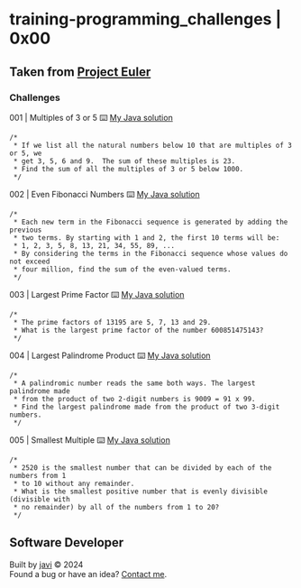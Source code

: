 # training-programming_challenges | 0x00
## Taken from [Project Euler](https://projecteuler.net/archives)
### Challenges
001 | Multiples of 3 or 5 :keyboard: [My Java solution](./java/src/Script001.java)
```
/*
 * If we list all the natural numbers below 10 that are multiples of 3 or 5, we
 * get 3, 5, 6 and 9.  The sum of these multiples is 23.
 * Find the sum of all the multiples of 3 or 5 below 1000.
 */
```
002 | Even Fibonacci Numbers :keyboard: [My Java solution](./java/src/Script002.java)
```
/*
 * Each new term in the Fibonacci sequence is generated by adding the previous
 * two terms. By starting with 1 and 2, the first 10 terms will be:
 * 1, 2, 3, 5, 8, 13, 21, 34, 55, 89, ...
 * By considering the terms in the Fibonacci sequence whose values do not exceed
 * four million, find the sum of the even-valued terms.
 */
```
003 | Largest Prime Factor :keyboard: [My Java solution](./java/src/Script003.java)
```
/*
 * The prime factors of 13195 are 5, 7, 13 and 29.
 * What is the largest prime factor of the number 600851475143?
 */
```
004 | Largest Palindrome Product :keyboard: [My Java solution](./java/src/Script004.java)
```
/*
 * A palindromic number reads the same both ways. The largest palindrome made
 * from the product of two 2-digit numbers is 9009 = 91 x 99.
 * Find the largest palindrome made from the product of two 3-digit numbers.
 */
```
005 | Smallest Multiple :keyboard: [My Java solution](./java/src/Script005.java)
```
/*
 * 2520 is the smallest number that can be divided by each of the numbers from 1
 * to 10 without any remainder.
 * What is the smallest positive number that is evenly divisible (divisible with
 * no remainder) by all of the numbers from 1 to 20?
 */
```
## Software Developer
Built by [javi](https://github.com/javierandres-dev/) :copyright: 2024  
Found a bug or have an idea? [Contact me](https://www.linkedin.com/in/javierandres-dev/).
